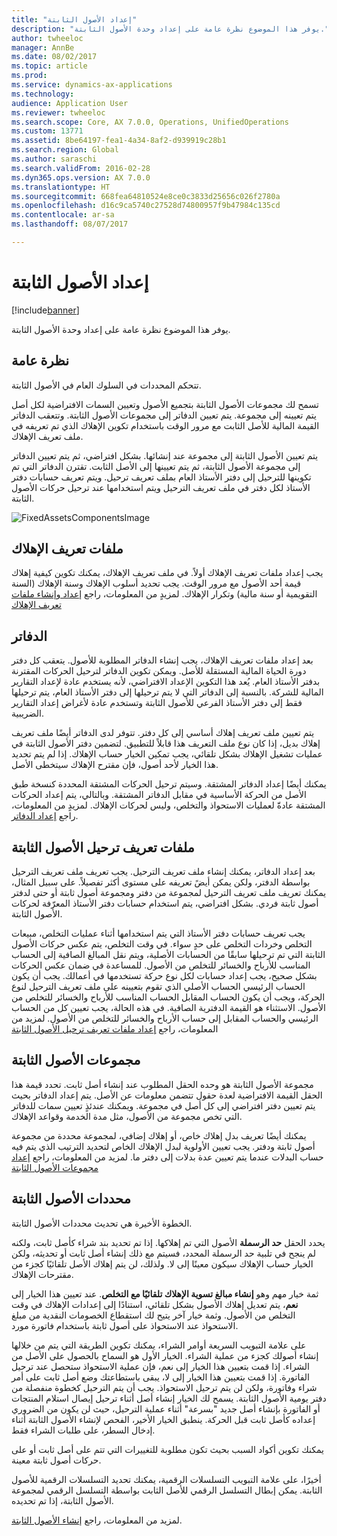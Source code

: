 ```yaml
---
title: "إعداد الأصول الثابتة"
description: "يوفر هذا الموضوع نظرة عامة على إعداد وحدة الأصول الثابتة."
author: twheeloc
manager: AnnBe
ms.date: 08/02/2017
ms.topic: article
ms.prod: 
ms.service: dynamics-ax-applications
ms.technology: 
audience: Application User
ms.reviewer: twheeloc
ms.search.scope: Core, AX 7.0.0, Operations, UnifiedOperations
ms.custom: 13771
ms.assetid: 8be64197-fea1-4a34-8af2-d939919c28b1
ms.search.region: Global
ms.author: saraschi
ms.search.validFrom: 2016-02-28
ms.dyn365.ops.version: AX 7.0.0
ms.translationtype: HT
ms.sourcegitcommit: 668fea64810524e8ce0c3833d25656c026f2780a
ms.openlocfilehash: d16c9ca5740c27528d74800957f9b47984c135cd
ms.contentlocale: ar-sa
ms.lasthandoff: 08/07/2017

---
```


# <a name="set-up-fixed-assets"></a>إعداد الأصول الثابتة

[!include[banner](../includes/banner.md)]


يوفر هذا الموضوع نظرة عامة على إعداد وحدة الأصول الثابتة.

<a name="overview"></a>نظرة عامة
--------
تتحكم المحددات في السلوك العام في الأصول الثابتة.

تسمح لك مجموعات الأصول الثابتة بتجميع الأصول وتعيين السمات الافتراضية لكل أصل يتم تعيينه إلى مجموعة. يتم تعيين الدفاتر إلى مجموعات الأصول الثابتة. وتتعقب الدفاتر القيمة المالية للأصل الثابت مع مرور الوقت باستخدام تكوين الإهلاك الذي تم تعريفه في ملف تعريف الإهلاك.

يتم تعيين الأصول الثابتة إلى مجموعة عند إنشائها. بشكل افتراضي، ثم يتم تعيين الدفاتر إلى مجموعة الأصول الثابتة، ثم يتم تعيينها إلى الأصل الثابت. تقترن الدفاتر التي تم تكوينها للترحيل إلى دفتر الأستاذ العام بملف تعريف ترحيل. ويتم تعريف حسابات دفتر الأستاذ لكل دفتر في ملف تعريف الترحيل ويتم استخدامها عند ترحيل حركات الأصول الثابتة. 

![FixedAssetsComponentsImage](./media/FAComponents_Updated.png)

## <a name="depreciation-profiles"></a>ملفات تعريف الإهلاك
يجب إعداد ملفات تعريف الإهلاك أولاً. في ملف تعريف الإهلاك، يمكنك تكوين كيفية إهلاك قيمة أحد الأصول مع مرور الوقت. يجب تحديد أسلوب الإهلاك وسنة الإهلاك (السنة التقويمية أو سنة مالية) وتكرار الإهلاك. لمزيدٍ من المعلومات، راجع [إعداد وإنشاء ملفات تعريف الإهلاك‬](tasks/set-up-depreciation-profiles.md)

## <a name="books"></a>الدفاتر
بعد إعداد ملفات تعريف الإهلاك، يجب إنشاء الدفاتر المطلوبة للأصول. يتعقب كل دفتر دورة الحياة المالية المستقلة للأصل. ويمكن تكوين الدفاتر لترحيل الحركات المقترنة بدفتر الأستاذ العام. يُعد هذا التكوين الإعداد الافتراضي، لأنه يستخدم عادة لإعداد التقارير المالية للشركة. بالنسبة إلى الدفاتر التي لا يتم ترحيلها إلى دفتر الأستاذ العام، يتم ترحيلها فقط إلى دفتر الأستاذ الفرعي للأصول الثابتة وتستخدم عادة لأغراض إعداد التقارير الضريبية.

يتم تعيين ملف تعريف إهلاك أساسي إلى كل دفتر. تتوفر لدى الدفاتر أيضًا ملف تعريف إهلاك بديل، إذا كان نوع ملف التعريف هذا قابلاً للتطبيق. لتضمين دفتر الأصول الثابتة في عمليات تشغيل الإهلاك بشكل تلقائي، يجب تمكين الخيار حساب الإهلاك. إذا لم يتم تحديد هذا الخيار لأحد أصول، فإن مقترح الإهلاك سيتخطى الأصل.

يمكنك أيضًا إعداد الدفاتر المشتقة. وسيتم ترحيل الحركات المشتقة المحددة كنسخة طبق الأصل من الحركة الأساسية في مقابل الدفاتر المشتقة. وبالتالي، يتم إعداد الحركات المشتقة عادةّ لعمليات الاستحواذ والتخلص، وليس لحركات الإهلاك.
لمزيدٍ من المعلومات، راجع [إعداد الدفاتر](tasks/set-up-value-models.md).

## <a name="fixed-asset-posting-profiles"></a>ملفات تعريف ترحيل الأصول الثابتة
بعد إعداد الدفاتر، يمكنك إنشاء ملف تعريف الترحيل. يجب تعريف ملف تعريف الترحيل بواسطة الدفتر، ولكن يمكن أيضً تعريفه على مستوى أكثر تفصيلاً. على سبيل المثال، يمكنك تعريف ملف تعريف الترحيل لمجموعة من دفتر ومجموعة أصول ثابتة أو حتى لدفتر أصول ثابتة فردي. بشكل افتراضي، يتم استخدام حسابات دفتر الأستاذ المعرّفة لحركات الأصول الثابتة.

يجب تعريف حسابات دفتر الأستاذ التي يتم استخدامها أثناء عمليات التخلص، مبيعات التخلص وخردات التخلص على حدٍ سواء. في وقت التخلص، يتم عكس حركات الأصول الثابتة التي تم ترحيلها سابقًا من الحسابات الأصلية، ويتم نقل المبالغ الصافية إلى الحساب المناسب للأرباح والخسائر للتخلص من الأصول. للمساعدة في ضمان عكس الحركات بشكل صحيح، يجب إعداد حسابات لكل نوع حركة تستخدمها في أعمالك. يجب أن يكون الحساب الرئيسي الحساب الأصلي الذي تقوم بتعيينه على ملف تعريف الترحيل لنوع الحركة، ويجب أن يكون الحساب المقابل الحساب المناسب للأرباح والخسائر للتخلص من الأصول.‬ الاستثناء هو القيمة الدفترية الصافية. في هذه الحالة، يجب تعيين كل من الحساب الرئيسي والحساب المقابل إلى حساب الأرباح والخسائر للتخلص من الأصول. لمزيد من المعلومات، راجع [إعداد ملفات تعريف ترحيل الأصول الثابتة‬](tasks/set-up-fixed-asset-posting-profiles.md)

## <a name="fixed-asset-groups"></a>مجموعات الأصول الثابتة
مجموعة الأصول الثابتة هو وحده الحقل المطلوب عند إنشاء أصل ثابت. تحدد قيمة هذا الحقل القيمة الافتراضية لعدة حقول تتضمن معلومات عن الأصل. يتم إعداد الدفاتر بحيث يتم تعيين دفتر افتراضي إلى كل أصل في مجموعة. ويمكنك عندئذٍ تعيين سمات للدفاتر التي تخص مجموعة من الأصول، مثل مدة الخدمة‬ وقواعد الإهلاك‬.

يمكنك أيضًا تعريف بدل إهلاك خاص، أو إهلاك إضافي‬، لمجموعة محددة من مجموعة أصول ثابتة ودفتر. يجب تعيين الأولوية لبدل الإهلاك الخاص لتحديد الترتيب الذي يتم فيه حساب البدلات عندما يتم تعيين عدة بدلات إلى دفتر ما. لمزيد من المعلومات، راجع [إعداد مجموعات الأصول الثابتة‬](tasks/set-up-fixed-asset-groups.md)

## <a name="fixed-asset-parameters"></a>محددات الأصول الثابتة
الخطوة الأخيرة هي تحديث محددات الأصول الثابتة.

يحدد الحقل **حد الرسملة** الأصول التي تم إهلاكها. إذا تم تحديد بند شراء كأصل ثابت، ولكنه لم ينجح في تلبية حد الرسملة المحدد، فسيتم مع ذلك إنشاء أصل ثابت أو تحديثه، ولكن الخيار حساب الإهلاك سيكون معينًا إلى لا. ولذلك، لن يتم إهلاك الأصل تلقائيًا كجزء من مقترحات الإهلاك.

ثمة خيار مهم وهو **إنشاء مبالغ تسوية الإهلاك تلقائيًا مع التخلص‬**. عند تعيين هذا الخيار إلى **نعم**، يتم تعديل إهلاك الأصول بشكل تلقائي، استنادًا إلى إعدادات الإهلاك في وقت التخلص من الأصول. وثمة خيار آخر يتيح لك استقطاع الخصومات النقدية من مبلغ الاستحواذ عند الاستحواذ على أصول ثابتة باستخدام فاتورة مورد.

على علامة التبويب السريعة أوامر الشراء، يمكنك تكوين الطريقة التي يتم من خلالها إنشاء أصولك كجزء من عملية الشراء. الخيار الأول هو السماح بالحصول على الأصل من الشراء. إذا قمت بتعيين هذا الخيار إلى نعم، فإن عملية الاستحواذ ستحصل عند ترحيل الفاتورة. إذا قمت بتعيين هذا الخيار إلى لا، يبقى باستطاعتك وضع أصل ثابت على أمر شراء وفاتورة، ولكن لن يتم ترحيل الاستحواذ. يجب أن يتم الترحيل كخطوة منفصلة من دفتر يومية الأصول الثابتة. يسمح لك الخيار إنشاء أصل أثناء ترحيل إيصال استلام المنتجات أو الفاتورة‬ بإنشاء أصل جديد "بسرعة" أثناء عملية الترحيل، حيث لن يكون من الضروري إعداده كأصل ثابت قبل الحركة. ينطبق الخيار الأخير، الفحص لإنشاء الأصول الثابتة أثناء إدخال السطر‬، على طلبات الشراء فقط.

يمكنك تكوين أكواد السبب بحيث تكون مطلوبة للتغييرات التي تتم على أصل ثابت أو على حركات أصول ثابتة معينة.

أخيرًا، على علامة التبويب التسلسلات الرقمية، يمكنك تحديد التسلسلات الرقمية‬ للأصول الثابتة. يمكن إبطال التسلسل الرقمي للأصل الثابت بواسطة التسلسل الرقمي لمجموعة الأصول الثابتة، إذا تم تحديده.

لمزيد من المعلومات، راجع [إنشاء الأصول الثابتة](tasks/create-fixed-asset.md).


